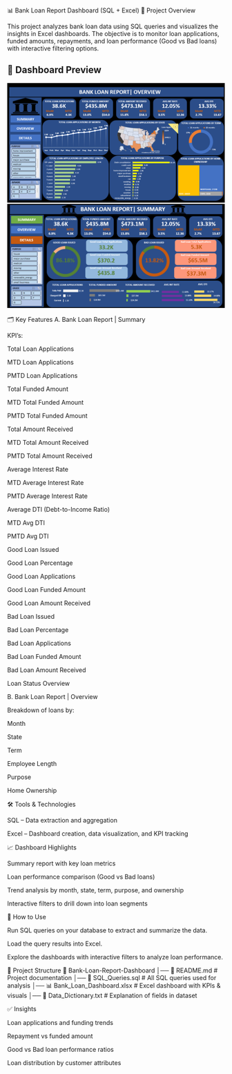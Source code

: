 📊 Bank Loan Report Dashboard (SQL + Excel)
📌 Project Overview

This project analyzes bank loan data using SQL queries and visualizes the insights in Excel dashboards.
The objective is to monitor loan applications, funded amounts, repayments, and loan performance (Good vs Bad loans) with interactive filtering options.

## 📸 Dashboard Preview
![Bank Loan Report Overview](Dashboard/Dashboard_Overview.png)
![Bank Loan Report Summary](Dashboard/Dashboard_Summary.png)


🗂️ Key Features
A. Bank Loan Report | Summary

KPI’s:

Total Loan Applications

MTD Loan Applications

PMTD Loan Applications

Total Funded Amount

MTD Total Funded Amount

PMTD Total Funded Amount

Total Amount Received

MTD Total Amount Received

PMTD Total Amount Received

Average Interest Rate

MTD Average Interest Rate

PMTD Average Interest Rate

Average DTI (Debt-to-Income Ratio)

MTD Avg DTI

PMTD Avg DTI

Good Loan Issued

Good Loan Percentage

Good Loan Applications

Good Loan Funded Amount

Good Loan Amount Received

Bad Loan Issued

Bad Loan Percentage

Bad Loan Applications

Bad Loan Funded Amount

Bad Loan Amount Received

Loan Status Overview

B. Bank Loan Report | Overview

Breakdown of loans by:

Month

State

Term

Employee Length

Purpose

Home Ownership

🛠️ Tools & Technologies

SQL – Data extraction and aggregation

Excel – Dashboard creation, data visualization, and KPI tracking

📈 Dashboard Highlights

Summary report with key loan metrics

Loan performance comparison (Good vs Bad loans)

Trend analysis by month, state, term, purpose, and ownership

Interactive filters to drill down into loan segments

🚀 How to Use

Run SQL queries on your database to extract and summarize the data.

Load the query results into Excel.

Explore the dashboards with interactive filters to analyze loan performance.

📂 Project Structure
📁 Bank-Loan-Report-Dashboard
│── 📄 README.md                # Project documentation
│── 📄 SQL_Queries.sql          # All SQL queries used for analysis
│── 📊 Bank_Loan_Dashboard.xlsx # Excel dashboard with KPIs & visuals
│── 📄 Data_Dictionary.txt      # Explanation of fields in dataset

✅ Insights

Loan applications and funding trends

Repayment vs funded amount

Good vs Bad loan performance ratios

Loan distribution by customer attributes

